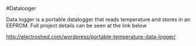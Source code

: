 #Datalooger

Data logger is a portable datalogger that reads temperature and stores in an EEPROM. Full project details can be seen at the link below

http://electroshed.com/wordpress/portable-temperature-data-logger/

